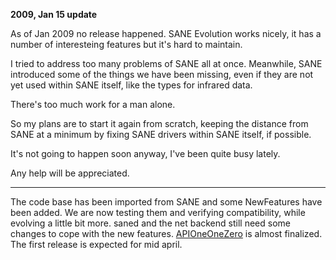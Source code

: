 **2009, Jan 15 update**

As of Jan 2009 no release happened. SANE Evolution works nicely, it has
a number of interesteing features but it's hard to maintain.

I tried to address too many problems of SANE all at once. Meanwhile, SANE
introduced some of the things we have been missing, even if they are not yet used
within SANE itself, like the types for infrared data.

There's too much work for a man alone.

So my plans are to start it again from scratch, keeping the distance
from SANE at a minimum by fixing SANE drivers within SANE itself, if possible.

It's not going to happen soon anyway, I've been quite busy lately.

Any help will be appreciated.


---


The code base has been imported from SANE and
some NewFeatures have been added. We are now testing them
and verifying compatibility, while evolving a little bit
more. saned and the net backend still need some changes to cope with the new features.
[APIOneOneZero](APIOneOneZero.md) is almost finalized.
The first release is expected for mid april.